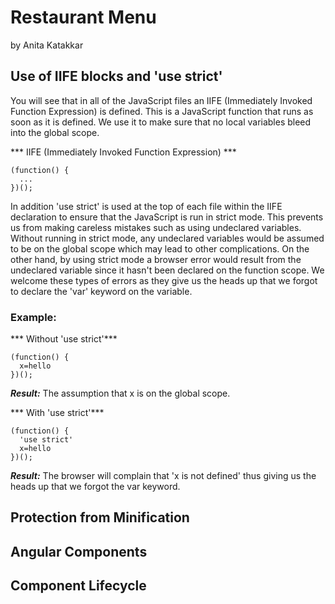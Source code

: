# Restaurant Menu

by Anita Katakkar

## Use of IIFE blocks and 'use strict'

You will see that in all of the JavaScript files an IIFE (Immediately Invoked Function Expression) is defined. This is a JavaScript function that runs as soon as it is defined. We use it to make sure that no local variables bleed into the global scope. 

*** IIFE (Immediately Invoked Function Expression) ***

    (function() {
      ...
    })();

	
In addition 'use strict' is used at the top of each file within the IIFE declaration to ensure that the JavaScript is run in strict mode. This prevents us from making careless mistakes such as using undeclared variables. Without running in strict mode, any undeclared variables would be assumed to be on the global scope which may lead to other complications. On the other hand, by using strict mode a browser error would result from the undeclared variable since it hasn't been declared on the function scope. We welcome these types of errors as they give us the heads up that we forgot to declare the 'var' keyword on the variable.

### Example:

*** Without 'use strict'***

    (function() {
      x=hello
    })();

***Result:***
The assumption that x is on the global scope.

*** With 'use strict'***

    (function() {
      'use strict' 
      x=hello
    })();

***Result:***
The browser will complain that 'x is not defined' thus giving us the heads up that we forgot the var keyword. 

## Protection from Minification



## Angular Components

## Component Lifecycle

